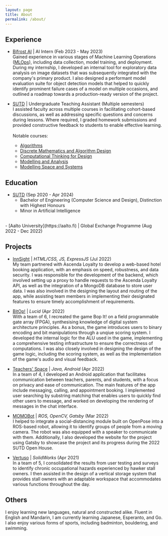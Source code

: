 ```yaml
---
layout: page
title: About
permalink: /about/
---
```


## Experience
- [Bifrost AI](https://bifrost.ai) | AI Intern (Feb 2023 - May 2023)  
Gained experience in various stages of Machine Learning Operations ([MLOps](https://en.wikipedia.org/wiki/MLOps)), including data collection, model training, and deployment. During my internship, I developed an internal tool for exploratory data analysis on image datasets that was subsequently integrated with the company's primary product. I also designed a performant model evaluation suite for object detection models that helped to quickly identify prominent failure cases of a model on multiple occasions, and outlined a roadmap towards a production-ready version of the project. 

- [SUTD](https://sutd.edu.sg "Singapore University of Technology and Design") | Undergraduate Teaching Assistant (Multiple semesters)  
I assisted faculty across multiple courses in facilitating cohort-based discussions, as well as addressing specific questions and concerns during lessons. Where required, I graded homework submissions and provided constructive feedback to students to enable effective learning.
<br><br>
Notable courses:
  - [Algorithms](https://istd.sutd.edu.sg/undergraduate/courses/50004-algorithms)
  - [Discrete Mathematics and Algorithm Design](https://istd.sutd.edu.sg/undergraduate/courses/50050-discrete-mathematics-and-algorithm-design)
  - [Computational Thinking for Design](https://asd.sutd.edu.sg/architectural-intelligence/student-projects/computational-thinking-for-design)
  - [Modelling and Analysis](https://smt.sutd.edu.sg/education/undergraduate/courses/10013-modelling-and-analysis)
  - [Modelling Space and Systems](https://smt.sutd.edu.sg/education/undergraduate/courses/10018-modelling-space-and-systems)

## Education
- [SUTD](https://sutd.edu.sg "Singapore University of Technology and Design") (Sep 2020 - Apr 2024)
  - Bachelor of Engineering (Computer Science and Design), Distinction with Highest Honours
  - Minor in Artificial Intelligence
<br>
- [Aalto University](https://aalto.fi) | Global Exchange Programme (Aug 2022 - Dec 2022)
<br>

## Projects
- [InnSight](https://github.com/shaunnope/hotelier) | *HTML/CSS, JS, ExpressJS* (Jul 2022)  
My team partnered with Ascenda Loyalty to develop a web-based hotel booking application, with an emphasis on speed, robustness, and data security. I was responsible for the development of the backend, which involved setting up a proxy to handle requests to the Ascenda Loyalty API, as well as the integration of a MongoDB database to store user data. I was also involved in the designing the layout and routing of the app, while assisting team members in implementing their designated features to ensure timely accomplishment of requirements.

- [BitOp!](https://github.com/shaunnope/comp_struc_1d) | *Lucid* (Apr 2022)  
With a team of 6, I recreated the game Bop It! on a field programmable gate array (FPGA), synthesising knowledge of digital system architecture principles. As a bonus, the game introduces users to binary encoding and bit manipulations through a unqiue scoring system. I developed the internal logic for the ALU used in the game, implementing a comprehensive testing infrastructure to ensure the correctness of computations. I was also closely involved in designing the design of the game logic, including the scoring system, as well as the implementation of the game's audio and visual feedback.

- [Teachers' Space](https://github.com/Vemrthiss/TeachersSpace) | *Java, Android* (Apr 2022)  
In a team of 4, I developed an Android application that facilitates communication between teachers, parents, and students, with a focus on privacy and ease of communication. The main features of the app include messaging, calling, and appointment booking. I implemented user searching by substring matching that enables users to quickly find other users to message, and worked on developing the rendering of messages in the chat interface.

- [MOMOBot](https://momobot.opensutd.org/) | *ROS, OpenCV, Gatsby* (Mar 2022)  
I helped to integrate a social-distancing module built on OpenPose into a ROS-based robot, allowing it to identify groups of people from a moving camera. The robot was also equipped with a speaker to communicate with them. Additionally, I also developed the website for the project using Gatsby to showcase the project and its progress during the 2022 SUTD Open House.

- [Vertuso](http://asd.courses.sutd.edu.sg/dti-teams/3-007-design-projects/cohort-2-design-projects/cohort-2-group-1/project-part-4/) | *SolidWorks* (Apr 2021)  
In a team of 5, I consolidated the results from user testing and surveys to identify chronic occupational hazards experienced by hawker stall owners. I then assisted in the design of a vertical storage system that provides stall owners with an adaptable workspace that accommodates various functions throughout the day.

## Others

I enjoy learning new languages, natural and constructed alike. Fluent in English and Mandarin, I am currently learning Japanese, Esperanto, and Go. I also enjoy various forms of sports, including badminton, bouldering, and swimming.
